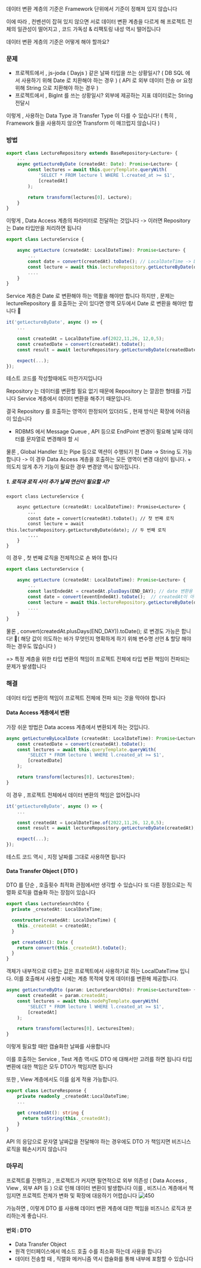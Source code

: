 
데이터 변환 계층의 기준은 Framework 단위에서
기준이 정해져 있지 않습니다

이에 따라 , 컨벤션이 잡혀 있지 않으면
서로 데이터 변환 계층을 다르게 해 프로젝트 전체의
일관성이 떨어지고 , 코드 가독성 & 리팩토링 내성 역시 떨어집니다

데이터 변환 게층의 기준은 어떻게 해야 할까요?


### 문제

- 프로젝트에서 , js-joda ( Dayjs ) 같은 날짜 타입을 쓰는 상황일시?
	( DB SQL 에서 사용하기 위해 Date 로 치환해야 하는 경우 )
	( API 로 외부 데이터 전송 or 요청 위해 String 으로 치환해야 하는 경우 )
- 프로젝트에서 , BigInt 를 쓰는 상황일시?
	외부에 제공하는 지표 데이터로는 String 전달시

이렇게 , 사용하는 Data Type 과 Transfer Type 이 다를 수 있습니다!
( 특히 , Framework 들을 사용하지 않으면 Transform 이 매끄럽지 않습니다 )

### 방법

```typescript
export class LectureRepository extends BaseRepository<Lecture> {
    ...
    async getLectureByDate (createdAt: Date): Promise<Lecture> {
        const lectures = await this.queryTemplate.queryWith(
            'SELECT * FROM lecture l WHERE l.created_at >= $1',
            [createdAt]
        );

        return transform(lectures[0], Lecture);
    }
}
```

이렇게 , Data Access 계층의 파라미터로 전달하는 것입니다
-> 이러면 Repository 는 Date 타입만을 처리하면 됩니다
```typescript
export class LectureService {

    async getLecture (createdAt: LocalDateTime): Promise<Lecture> {
        ...
        const date = convert(createdAt).toDate(); // LocalDateTime -> Date 로 변환
        const lecture = await this.lectureRepository.getLectureByDate(date);
        ....
    }
}
```

Service 계층은 Date 로 변환해야 하는 역활을 해야만 합니다
하지만 , 문제는 lectureRepository 를 호출하는 곳이 있다면 영역 모두에서 Date 로 변환을 해야만 합니다

```typescript
it('getLectureByDate', async () => {
    ...

    const createdAt = LocalDateTime.of(2022,11,26, 12,0,5);
    const createdDate = convert(createdAt).toDate(); 
    const result = await lectureRepository.getLectureByDate(createdDate);

    expect(...);
});
```

테스트 코드를 작성할때에도 마찬가지입니다

Repository 는 데이터를 변환할 필요 없기 때문에 Repository 는 깔끔한 형태를 가집니다
Service 계층에서 데이터 변환을 해주기 때문입니다.

결국 Repository 를 호출하는 영역이 한정되어 있더라도 , 현재 방식은 확장에 어려움이 있습니다
- RDBMS 에서 Message Queue , API 등으로 EndPoint 변경이 필요해
	날짜 데이터를 문자열로 변경해야 할 시

물론 , Global Handler 또는 Pipe 등으로 액션이 수행되기 전 Date -> String 도 가능 합니다
-> 이 경우 Data Access 계층을 호출하는 모든 영역이 변경 대상이 됩니다.
	+ 의도치 않게 추가 기능이 필요한 경우 변경양 역시 많아집니다.

##### 1. 로직과 로직 사이 추가 날짜 연산이 필요할 시?

```
export class LectureService {

    async getLecture (createdAt: LocalDateTime): Promise<Lecture> {
        ...
        const date = convert(createdAt).toDate(); // 첫 번째 로직
        const lecture = await this.lectureRepository.getLectureByDate(date); // 두 번째 로직
        ....
    }
}
```
이 경우 , 첫 번째 로직을 전체적으로 손 봐야 합니다

```typescript
export class LectureService {

    async getLecture (createdAt: LocalDateTime): Promise<Lecture> {
        ...
        const lastEndedAt = createdAt.plusDays(END_DAY); // date 변환용 신규 파라미터
        const date = convert(eventEndedAt).toDate();  // createdAt이 아니라 endedAt 을 쓰도록 변경해야한다.
        const lecture = await this.lectureRepository.getLectureByDate(date); 
        ....
    }
}
```

물론 , convert(createdAt.plusDays(END_DAY)).toDate(); 로 변경도 가능은 합니다!
( 해당 값이 의도하는 바가 무엇인지 명확하게 하기 위해 변수명 선언 & 할당 해야 하는 경우도 많습니다 )

=> 특정 계층을 위한 타입 변환의 책임이 프로젝트 전체에 타입 변환 책임이 전파되는 문제가 발생합니다

### 해결

데이터 타입 변환의 책임이 프로젝트 전체에 전파 되는 것을 막아야 합니다

#### Data Access 계층에서 변환

가장 쉬운 방법은 Data access 계층에서 변환되게 하는 것입니다.

```typescript
async getLectureByLocalDate (createdAt: LocalDateTime): Promise<LectureItem> {
    const createdDate = convert(createdAt).toDate();
    const lectures = await this.queryTemplate.queryWith(
        'SELECT * FROM lecture l WHERE l.created_at >= $1',
        [createdDate]
    );

    return transform(lectures[0], LecturesItem);
}
```

이 경우 , 프로젝트 전체에서 데이터 변환의 책임은 없어집니다

```typescript
it('getLectureByDate', async () => {
    ...

    const createdAt = LocalDateTime.of(2022,11,26, 12,0,5);
    const result = await lectureRepository.getLectureByDate(createdAt);

    expect(...);
});
```
테스트 코드 역시 , 지정 날짜를 그대로 사용하면 됩니다

#### Data Transfer Object ( DTO )

DTO 를 단순 , 호출횟수 최적화 관점에서만 생각할 수 있습니다
또 다른 장점으로는 직렬화 로직을 캡슐화 하는 장점이 있습니다

```typescript
export class LectureSearchDto {
  private _createdAt: LocalDateTime;

  constructor(createdAt: LocalDateTime) {
    this._createdAt = createdAt;
  }

  get createdAt(): Date {
    return convert(this._createdAt).toDate();
  }
}
```

객체가 내부적으로 다루는 값은 프로젝트에서 사용하기로 하는 LocalDateTime 입니다.
이를 호출해서 사용할 시에는 계층 목적에 맞게 데이터를 변환해 제공합니다.

```typescript
async getLectureByDto (param: LectureSearchDto): Promise<LectureItem> {
    const createdAt = param.createdAt;
    const lectures = await this.nodePgTemplate.queryWith(
        'SELECT * FROM lecture l WHERE l.created_at >= $1',
        [createdAt]
    );

    return transform(lectures[0], LecturesItem);
}
```

이렇게 필요할 때만 캡슐화한 날짜를 사용합니다

이를 호출하는 Service , Test 계층 역시도 DTO 에 대해서만 고려를 하면 됩니다
타입 변환에 대한 책임은 모두 DTO가 책임지면 됩니다

또한 , View 계층에서도 이를 쉽게 적용 가능합니다.
```typescript
export class LectureResponse {
    private readonly _createdAt:LocalDateTime;
    ...

    get createdAt(): string {
      return toString(this._createdAt);
    }
}
```

API 의 응답으로 문자열 날짜값을 전달해야 하는 경우에도 DTO 가 책임지면 비즈니스 로직을 훼손시키지 않습니다

### 마무리

프로젝트를 진행하고 , 프로젝트가 커지면 필연적으로
외부 의존성 ( Data Access , View , 외부 API 등 ) 으로 인해 데이터 변환이 발생합니다
이를 , 비즈니스 계층에서 책임지면 프로젝트 전체가 변화 및 확장에 대응하기 어렵습니다
![450](https://i.imgur.com/5CFpBgv.png)

가능하면 , 이렇게 DTO 를 사용해 데이터 변환 계층에 대한 책임을 비즈니스 로직과 분리하는게 좋습니다.

#### 번외 : DTO

- Data Transfer Object
- 원격 인터페이스에서 메소드 호출 수를 최소화 하는데 사용을 합니다
- 데이터 전송할 때 , 직렬화 메커니즘 역시 캡슐화를 통해 내부에 포함할 수 있습니다

